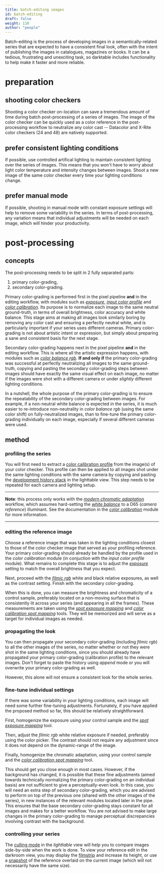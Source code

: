 ```yaml
---
title: batch-editing images
id: batch-editing
draft: false
weight: 110
author: "people"
---
```


Batch-editing is the process of developing images in a semantically-related series that are expected to have a consistent final look, often with the intent of publishing the images in catalogues, magazines or books. It can be a tedious, frustrating and unexciting task, so darktable includes functionality to help make it faster and more reliable.

# preparation

## shooting color checkers

Shooting a color checker on-location can save a tremendous amount of time during batch post-processing of a series of images. The image of the color checker can be quickly used as a color reference in the post-processing workflow to neutralize any color cast -- Datacolor and X-Rite color checkers (24 and 48) are natively supported.

## prefer consistent lighting conditions

If possible, use controlled artifical lighting to maintain consistent lighting over the series of images. This means that you won't have to worry about light color temperature and intensity changes between images. Shoot a new image of the same color checker every time your lighting conditions change.

## prefer manual mode

If possible, shooting in manual mode with constant exposure settings will help to remove some variability in the series. In terms of post-processing, any variation means that individual adjustments will be needed on each image, which will hinder your productivity.

# post-processing

## concepts

The post-processing needs to be split in 2 fully separated parts:

1. primary color-grading,
2. secondary color-grading.

Primary color-grading is performed first in the pixel pipeline **and** in the editing workflow, with modules such as [_exposure_](../module-reference/processing-modules/exposure.md), [_input color profile_](../module-reference/processing-modules/input-color-profile.md) and [_color calibration_](../module-reference/processing-modules/color-calibration.md). Its purpose is to normalize each image to the same neutral ground-truth, in terms of overall brightness, color accuracy and white balance. This stage aims at making all images look similarly boring by removing any color cast and ensuring a perfectly neutral white, and is particularly important if your series uses different cameras. Primary color-grading is not about artistic intent or expression, but simply about preparing a sane and consistent basis for the next stage.

Secondary color-grading happens next in the pixel pipeline **and** in the editing workflow. This is where all the artistic expression happens, with modules such as [_color balance rgb_](../module-reference/processing-modules/color-balance-rgb.md). **If and only if** the primary color-grading was successful at perfectly neutralizing all images to the same ground-truth, copying and pasting the secondary color-grading steps between images should have exactly the same visual effect on each image, no matter if the images were shot with a different camera or under _slightly_ different lighting conditions.

In a nutshell, the whole purpose of the primary color-grading is to ensure the repeatability of the secondary color-grading between images. For example, if a non-neutral white balance is expected in the series, it is much easier to re-introduce non-neutrality in _color balance rgb_ (using the same color shift) on fully-neutralized images, than to fine-tune the primary color-grading individually on each image, especially if several different cameras were used.

## method

### profiling the series

You will first need to extract a [color calibration profile](../module-reference/processing-modules/color-calibration.md#extracting-settings-using-a-color-checker) from the image(s) of your color checker. This profile can then be applied to all images shot under the same lighting conditions with the same camera by copying and pasting the [development history stack](../module-reference/utility-modules/lighttable/history-stack.md) in the lighttable view. This step needs to be repeated for each camera and lighting setup.

---

**Note**: this process only works with the [_modern chromatic adaptation_](../preferences-settings/processing.md#image-processing) workflow, which assumes hard-setting the [_white balance_](../module-reference/processing-modules/white-balance.md) to a D65 (_camera reference_) illuminant. See the documentation in the [_color calibration_](../module-reference/processing-modules/color-calibration.md#white-balance-in-the-chromatic-adaptation-transformation-cat-tab) module for more information.

---

### editing the reference image

Choose a reference image that was taken in the lighting conditions closest to those of the color checker image that served as your profiling reference. Your primary color-grading should already be handled by the profile used in the _color calibration_ module (in conjuction with the _input color profile_ module). What remains to complete this stage is to adjust the [_exposure_](../module-reference/processing-modules/exposure.md) setting to match the overall brightness that you expect.

Next, proceed with the [_filmic rgb_](../module-reference/processing-modules/filmic-rgb.md#scene) white and black relative exposures, as well as the contrast setting. Finish with the secondary color-grading.

When this is done, you can measure the brightness and chromaticity of a control sample, preferably located on a non-moving surface that is consistently lit across your series (and appearing in all the frames). These measurements are taken using the [_spot exposure mapping_](../module-reference/processing-modules/exposure.md#spot-exposure-mapping) and [_color calibration spot mapping_](../module-reference/processing-modules/color-calibration.md#spot-color-mapping) tools. They will be memorized and will serve as a target for individual images as needed.

### propagating the look

You can then propagate your secondary color-grading (including _filmic rgb_) to all the other images of the series, no matter whether or not they were shot in the same lighting conditions, since you should already have propagated your primary color-grading (calibration profile) to the relevant images. Don't forget to paste the history using _append_ mode or you will overwrite your primary color-grading as well.

However, this alone will not ensure a consistent look for the whole series.

### fine-tune individual settings

If there was some variability in your lighting conditions, each image will need some further fine-tuning adjustments. Fortunately, if you have applied the proposed method so far, this should be relatively straightforward.

First, homogenize the exposure using your control sample and the [_spot exposure mapping_](../module-reference/processing-modules/exposure.md#spot-exposure-mapping) tool.

Then, adjust the _filmic rgb_ white relative exposure if needed, preferably using the color picker. The contrast should not require any adjustment since it does not depend on the dynamic-range of the image.

Finally, homogenize the chromatic adaptation, using your control sample and the [_color calibration spot mapping_](../module-reference/processing-modules/color-calibration.md#spot-color-mapping) tool.

This should get you close enough in most cases. However, if the background has changed, it is possible that these fine adjustments (aimed towards technically normalizing the primary color-grading on an individual basis) are not sufficient to give a perceptually-even look. In this case, you will need an extra step of secondary color-grading, which you are advised to perform on top of the previous one (shared with the other images of the series), in new instances of the relevant modules located later in the pipe. This ensures that the base secondary color-grading stays constant for all images and makes for a better workflow. You are not advised to make large changes in the primary color-grading to manage perceptual discrepancies involving contrast with the background.

### controlling your series

The [culling mode](../lighttable/lighttable-modes/culling.md) in the _lighttable_ view will help you to compare images side-by-side when the work is done. To view your reference edit in the darkroom view, you may display the [filmstrip](../module-reference/utility-modules/shared/filmstrip.md) and increase its height, or use a [snapshot](../module-reference/utility-modules/darkroom/snapshots.md) of the reference overlaid on the current image (which will not necessarily have the same size).

